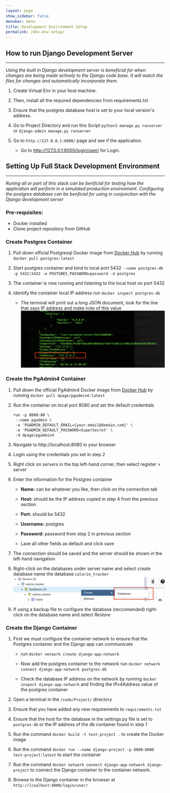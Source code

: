 ```yaml
---
layout: page
show_sidebar: false
menubar: menu
title: Development Environment Setup
permalink: /dev-env-setup/
---
```

## How to run Django Development Server

---
*Using the built in Django development server is beneficial for when changes are being made actively to the Django code base. It will watch the files 
for changes and automatically incorporate them.*
1) Create Virtual Env in your host machine.

2) Then, install all the required dependencies from requirements.txt

3) Ensure that the postgres database host is set to your local version's address.

4) Go to Project Directory and run this Script `python3 manage.py runserver` or `django-admin manage.py runserver`

5) Go to `http://127.0.0.1:8000/` page and see if the application. 
   - Go to http://127.0.0.1:8000/login/user/ for Login.

## Setting Up Full Stack Development Environment

---
*Runing all or part of this stack can be benficial for testing how the application will perform in a simulated 
production environment. Configuring the postgres database can be benficial for using in conjunction with the Django development server*

### Pre-requisites:
- Docker installed
- Clone project repository from GitHub


### Create Postgres Container


1) Pull down official Postgresql Docker image from [Docker Hub](https://hub.docker.com/_/postgres) by running `docker pull postgres:latest`

2) Start postgres container and bind to local port 5432 `--name postgres-db -p 5432:5432 -e POSTGRES_PASSWORD=password -d postgres`

3) The container is now running and listening to the local host on port 5432

4) Identify the container local IP address run `docker inspect postgres-db`
   - The terminal will print out a long JSON document, look for the line that says IP address and make note of this value
   ![output](./images/psql_ip.png) 


### Create the PgAdmin4 Container


1) Pull down the official PgAdmin4 Docker image from [Docker Hub](https://hub.docker.com/r/dpage/pgadmin4/) by running `docker pull dpage/pgadmin4:latest`

2) Run the container on local port 8080 and set the default credentials 
   ```shell
   run -p 8080:80 \
    --name pgadmin \
    -e 'PGADMIN_DEFAULT_EMAIL={your.email@domain.com}' \
    -e 'PGADMIN_DEFAULT_PASSWORD=SuperSecret' \
    -d dpage/pgadmin4
   ```
3) Navigate to http://localhost:8080 in your browser

4) Login using the credentials you set in step 2

5) Right click on *servers* in the top left-hand corner, then select register > server

6) Enter the information for the Postgres container

   - **Name:** can be whatever you like, then click on the connection tab
   
   - **Host:** should be the IP address copied in step 4 from the previous section
   
   - **Port:** should be 5432
   
   - **Username:** postgres
   
   - **Password:** password from step 2 in previous section
   
   - Lave all other fields as default and click save
   
7) The connection should be saved and the server should be shown in the left-hand navigation

8) Right-click on the databases under server name and select create database name the database `calorie_tracker`
![create db](./images/create_db.png) 

9) If using a backup file to configure the database (reccomended) right-click on the database name and select *Restore*


### Create the Django Container


1) First we must configure the container network to ensure that the Postgres container and the Django app can communicate

   - run `docker network create django-app-network`
   
   - Now add the postgres container to the network run `docker network connect django-app-network postgres-db`
   
   - Check the database IP address on the network by running `docker inspect django-app-network` and finding the IPv4Address value of the postgres container
   
2) Open a terminal in the `/code/Project/` directory

3) Ensure that you have added any new requirements to `requirements.txt`

4) Ensure that the host for the database in the settings.py file is set to `postgres-db` or the IP address of the db container found in step 1

5) Run the command `docker build -t test-project .` to create the Docker image

6) Run the command `docker run --name django-project -p 8000:8000 test-project:latest` to start the container

7) Run the command `docker network connect django-app-network django-project` to connect the Django container to the container network.

8) Browse to the Django container in the browser at `http://lcoalhost:8000/login/user/`
